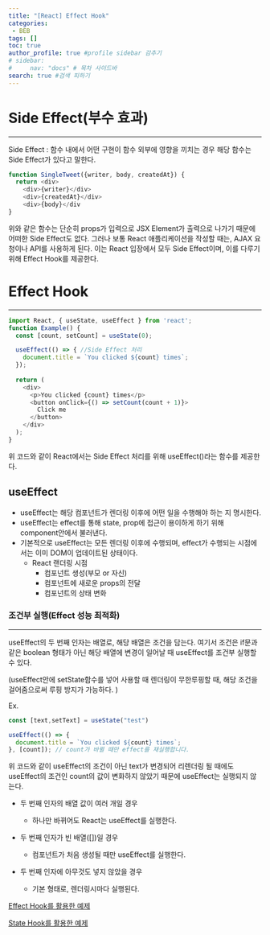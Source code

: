 ```yaml
---
title: "[React] Effect Hook"
categories:
 - BEB
tags: [] 
toc: true
author_profile: true #profile sidebar 감추기
# sidebar:
#     nav: "docs" # 목차 사이드바
search: true #검색 피하기
---
```




# Side Effect(부수 효과)

------------------------

Side Effect : 함수 내에서 어떤 구현이 함수 외부에 영향을 끼치는 경우 해당 함수는 Side Effect가 있다고 말한다.

```js
function SingleTweet({writer, body, createdAt}) {
  return <div>
    <div>{writer}</div>
  	<div>{createdAt}</div>
  	<div>{body}</div
}
```

위와 같은 함수는 단순히 props가 입력으로 JSX Element가 출력으로 나가기 때문에 어떠한 Side Effect도 없다. 그러나 보통 React 애플리케이션을 작성할 때는, AJAX 요청이나 API를 사용하게 된다. 이는 React 입장에서 모두 Side Effect이며, 이를 다루기 위해 Effect Hook를 제공한다.



# Effect Hook

------------------------

```js
import React, { useState, useEffect } from 'react';
function Example() {
  const [count, setCount] = useState(0);

  useEffect(() => { //Side Effect 처리
    document.title = `You clicked ${count} times`;  
  });
  
  return (
    <div>
      <p>You clicked {count} times</p>
      <button onClick={() => setCount(count + 1)}>
        Click me
      </button>
    </div>
  );
}
```

위 코드와 같이 React에서는 Side Effect 처리를 위해 useEffect()라는 함수를 제공한다.



## useEffect

- useEffect는 해당 컴포넌트가 렌더링 이후에 어떤 일을 수행해야 하는 지 명시한다.
- useEffect는 effect를 통해 state, prop에 접근이 용이하게 하기 위해 component안에서 불러낸다.
- 기본적으로 useEffect는 모든 렌더링 이후에 수행되며, effect가 수행되는 시점에서는 이미 DOM이 업데이트된 상태이다.
  - React 랜더링 시점
    - 컴포넌트 생성(부모 or 자신)
    - 컴포넌트에 새로운 props의 전달
    - 컴포넌트의 상태 변화



### 조건부 실행(Effect 성능 최적화)

------------------------

useEffect의 두 번째 인자는 배열로, 해당 배열은 조건을 담는다. 여기서 조건은 if문과 같은 boolean 형태가 아닌 해당 배열에 변경이 일어날 때 useEffect를 조건부 실행할 수 있다.

(useEffect안에 setState함수를 넣어 사용할 때 렌더링이 무한루핑할 때, 해당 조건을 걸어줌으로써 루핑 방지가 가능하다. )

Ex.

```js
const [text,setText] = useState("test")

useEffect(() => {
  document.title = `You clicked ${count} times`;
}, [count]); // count가 바뀔 때만 effect를 재실행합니다.
```

위 코드와 같이 useEffect의 조건이 아닌 text가 변경되어 리렌더링 될 때에도 useEffect의 조건인 count의 값이 변화하지 않았기 때문에   useEffect는 실행되지 않는다. 

- 두 번째 인자의 배열 값이 여러 개일 경우
  - 하나만 바뀌어도 React는 useEffect를 실행한다.

- 두 번째 인자가 빈 배열([])일 경우
  - 컴포넌트가 처음 생성될 때만 useEffect를 실행한다.
- 두 번째 인자에 아무것도 넣지 않았을 경우
  - 기본 형태로, 렌더링시마다 실행된다.



[Effect Hook를 활용한 예제](https://github.com/apfl99/im-sprint-statesairline-client)

[State Hook를 활용한 예제](https://github.com/apfl99/im-sprint-cmarket-hooks)
